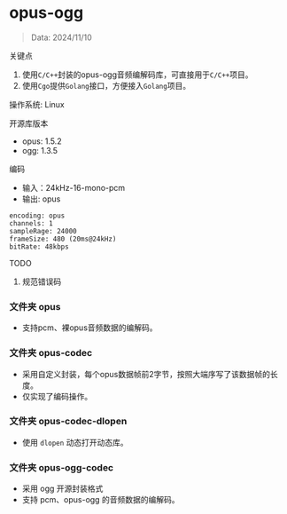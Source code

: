 # opus-ogg
> Data: 2024/11/10

关键点
1. 使用`C/C++`封装的opus-ogg音频编解码库，可直接用于`C/C++`项目。
2. 使用`Cgo`提供`Golang`接口，方便接入`Golang`项目。

操作系统: Linux

开源库版本
- opus: 1.5.2
- ogg: 1.3.5

编码
- 输入：24kHz-16-mono-pcm 
- 输出: opus

```text
encoding: opus
channels: 1
sampleRage: 24000
frameSize: 480 (20ms@24kHz)
bitRate: 48kbps
```

TODO
1. 规范错误码


### 文件夹 opus
- 支持pcm、裸opus音频数据的编解码。

### 文件夹 opus-codec
- 采用自定义封装，每个opus数据帧前2字节，按照大端序写了该数据帧的长度。
- 仅实现了编码操作。

### 文件夹 opus-codec-dlopen
- 使用 `dlopen` 动态打开动态库。

### 文件夹 opus-ogg-codec
- 采用 ogg 开源封装格式
- 支持 pcm、opus-ogg 的音频数据的编解码。





